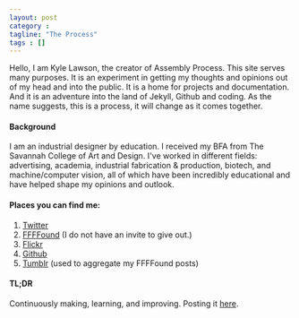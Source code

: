 ```yaml
---
layout: post
category : 
tagline: "The Process"
tags : []
---
```


Hello,
I am Kyle Lawson, the creator of Assembly Process. This site serves many purposes. It is an experiment in getting my thoughts and opinions out of my head and into the public. It is a home for projects and documentation. And it is an adventure into the land of Jekyll, Github and coding. As the name suggests, this is a process, it will change as it comes together.

#### Background
I am an industrial designer by education. I received my BFA from  The Savannah College of Art and Design. I've worked in different fields: advertising, academia, industrial fabrication & production, biotech, and machine/computer vision, all of which have been incredibly educational and have helped shape my opinions and outlook. 

#### Places you can find me:
1. [Twitter](https://twitter.com/idfarmer)
2. [FFFFound](http://ffffound.com/home/idfarmer/found/) (I do not have an invite to give out.)
3. [Flickr](http://www.flickr.com/photos/idfarmer/)
4. [Github](https://github.com/idfarmer)
5. [Tumblr](http://components.assemblyprocess.com) (used to aggregate my FFFFound posts)

#### TL;DR
Continuously making, learning, and improving.
Posting it [here](http://assemblyprocess.com). 